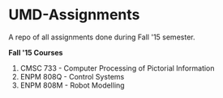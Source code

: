 # UMD-Assignments

A repo of all assignments done during Fall '15 semester.

**Fall '15 Courses**
 1. CMSC 733 - Computer Processing of Pictorial Information
 2. ENPM 808Q - Control Systems
 3. ENPM 808M - Robot Modelling
